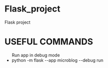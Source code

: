 # Flask_project
Flask project

<h1> USEFUL COMMANDS</h1>
<ul>
  Run app in debug mode
  <li>python -m flask --app microblog --debug run</li>
</ul>
